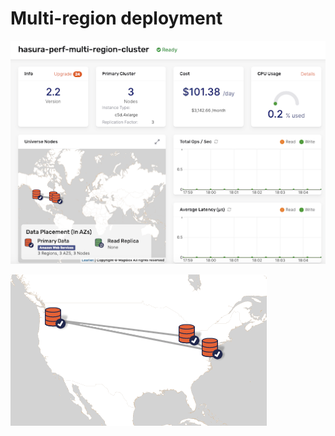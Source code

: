 # Multi-region deployment

![Multi-region-1](./images/multi_region_01.png)

![Multi-region-2](./images/multi_region_02.png)
